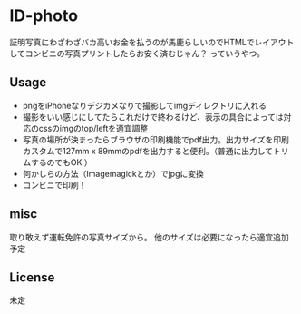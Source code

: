 # ID-photo

証明写真にわざわざバカ高いお金を払うのが馬鹿らしいのでHTMLでレイアウトしてコンビニの写真プリントしたらお安く済むじゃん？
っていうやつ。

## Usage

* pngをiPhoneなりデジカメなりで撮影してimgディレクトリに入れる
* 撮影をいい感じにしてたらこれだけで終わるけど、表示の具合によっては対応のcssのimgのtop/leftを適宜調整
* 写真の場所が決まったらブラウザの印刷機能でpdf出力。出力サイズを印刷カスタムで127mm x 89mmのpdfを出力すると便利。（普通に出力してトリムするのでもOK
）
* 何かしらの方法（Imagemagickとか）でjpgに変換
* コンビニで印刷！

## misc

取り敢えず運転免許の写真サイズから。
他のサイズは必要になったら適宜追加予定

## License

未定